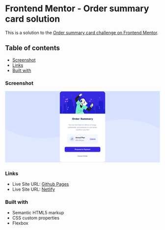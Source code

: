 # Frontend Mentor - Order summary card solution

This is a solution to the [Order summary card challenge on Frontend Mentor](https://www.frontendmentor.io/challenges/order-summary-component-QlPmajDUj).

## Table of contents

- [Screenshot](#screenshot)
- [Links](#links)
- [Built with](#built-with)


### Screenshot

![](./images/screen.png)

### Links

- Live Site URL: [Github Pages](https://your-live-site-url.com)
- Live Site URL: [Netlify](https://your-live-site-url.com)

### Built with

- Semantic HTML5 markup
- CSS custom properties
- Flexbox